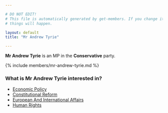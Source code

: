 ```yaml
---

# DO NOT EDIT!
# This file is automatically generated by get-members. If you change it, bad
# things will happen.

layout: default
title: "Mr Andrew Tyrie"

---
```


**Mr Andrew Tyrie** is an MP in the **Conservative** party.

{% include members/mr-andrew-tyrie.md %}

### What is Mr Andrew Tyrie interested in?


* [Economic Policy](/interests/economic-policy.html)
* [Constitutional Reform](/interests/constitutional-reform.html)
* [European And International Affairs](/interests/european-and-international-affairs.html)
* [Human Rights](/interests/human-rights.html)
